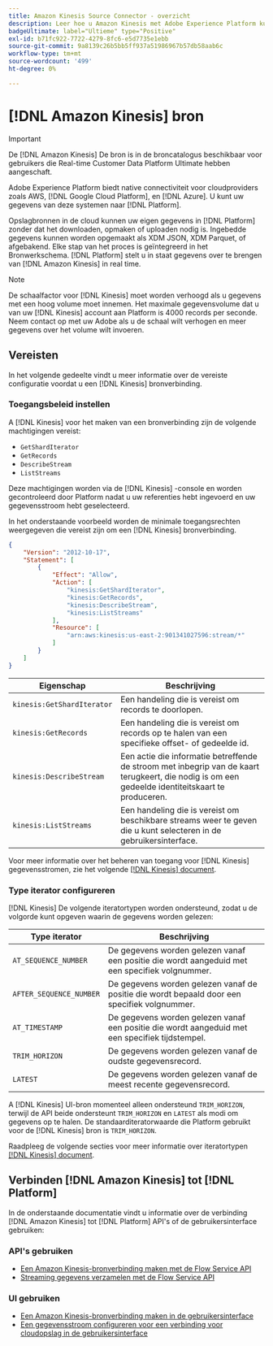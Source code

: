 ```yaml
---
title: Amazon Kinesis Source Connector - overzicht
description: Leer hoe u Amazon Kinesis met Adobe Experience Platform kunt verbinden via API's of de gebruikersinterface.
badgeUltimate: label="Ultieme" type="Positive"
exl-id: b71fc922-7722-4279-8fc6-e5d7735e1ebb
source-git-commit: 9a8139c26b5bb5ff937a51986967b57db58aab6c
workflow-type: tm+mt
source-wordcount: '499'
ht-degree: 0%

---
```


# [!DNL Amazon Kinesis] bron

>[!IMPORTANT]
>
>De [!DNL Amazon Kinesis] De bron is in de broncatalogus beschikbaar voor gebruikers die Real-time Customer Data Platform Ultimate hebben aangeschaft.

Adobe Experience Platform biedt native connectiviteit voor cloudproviders zoals AWS, [!DNL Google Cloud Platform], en [!DNL Azure]. U kunt uw gegevens van deze systemen naar [!DNL Platform].

Opslagbronnen in de cloud kunnen uw eigen gegevens in [!DNL Platform] zonder dat het downloaden, opmaken of uploaden nodig is. Ingebedde gegevens kunnen worden opgemaakt als XDM JSON, XDM Parquet, of afgebakend. Elke stap van het proces is geïntegreerd in het Bronwerkschema. [!DNL Platform] stelt u in staat gegevens over te brengen van [!DNL Amazon Kinesis] in real time.

>[!NOTE]
>
>De schaalfactor voor [!DNL Kinesis] moet worden verhoogd als u gegevens met een hoog volume moet innemen. Het maximale gegevensvolume dat u van uw [!DNL Kinesis] account aan Platform is 4000 records per seconde. Neem contact op met uw Adobe als u de schaal wilt verhogen en meer gegevens over het volume wilt invoeren.

## Vereisten

In het volgende gedeelte vindt u meer informatie over de vereiste configuratie voordat u een [!DNL Kinesis] bronverbinding.

### Toegangsbeleid instellen

A [!DNL Kinesis] voor het maken van een bronverbinding zijn de volgende machtigingen vereist:

- `GetShardIterator`
- `GetRecords`
- `DescribeStream`
- `ListStreams`

Deze machtigingen worden via de [!DNL Kinesis] -console en worden gecontroleerd door Platform nadat u uw referenties hebt ingevoerd en uw gegevensstroom hebt geselecteerd.

In het onderstaande voorbeeld worden de minimale toegangsrechten weergegeven die vereist zijn om een [!DNL Kinesis] bronverbinding.

```json
{
    "Version": "2012-10-17",
    "Statement": [
        {
            "Effect": "Allow",
            "Action": [
                "kinesis:GetShardIterator",
                "kinesis:GetRecords",
                "kinesis:DescribeStream",
                "kinesis:ListStreams"
            ],
            "Resource": [
                "arn:aws:kinesis:us-east-2:901341027596:stream/*"
            ]
        }
    ]
}
```

| Eigenschap | Beschrijving |
| -------- | ----------- |
| `kinesis:GetShardIterator` | Een handeling die is vereist om records te doorlopen. |
| `kinesis:GetRecords` | Een handeling die is vereist om records op te halen van een specifieke offset- of gedeelde id. |
| `kinesis:DescribeStream` | Een actie die informatie betreffende de stroom met inbegrip van de kaart terugkeert, die nodig is om een gedeelde identiteitskaart te produceren. |
| `kinesis:ListStreams` | Een handeling die is vereist om beschikbare streams weer te geven die u kunt selecteren in de gebruikersinterface. |

Voor meer informatie over het beheren van toegang voor [!DNL Kinesis] gegevensstromen, zie het volgende [[!DNL Kinesis] document](https://docs.aws.amazon.com/streams/latest/dev/controlling-access.html).

### Type iterator configureren

[!DNL Kinesis] De volgende iteratortypen worden ondersteund, zodat u de volgorde kunt opgeven waarin de gegevens worden gelezen:

| Type iterator | Beschrijving |
| ------------- | ----------- |
| `AT_SEQUENCE_NUMBER` | De gegevens worden gelezen vanaf een positie die wordt aangeduid met een specifiek volgnummer. |
| `AFTER_SEQUENCE_NUMBER` | De gegevens worden gelezen vanaf de positie die wordt bepaald door een specifiek volgnummer. |
| `AT_TIMESTAMP` | De gegevens worden gelezen vanaf een positie die wordt aangeduid met een specifiek tijdstempel. |
| `TRIM_HORIZON` | De gegevens worden gelezen vanaf de oudste gegevensrecord. |
| `LATEST` | De gegevens worden gelezen vanaf de meest recente gegevensrecord. |

A [!DNL Kinesis] UI-bron momenteel alleen ondersteund `TRIM_HORIZON`, terwijl de API beide ondersteunt `TRIM_HORIZON` en `LATEST` als modi om gegevens op te halen. De standaarditeratorwaarde die Platform gebruikt voor de [!DNL Kinesis] bron is `TRIM_HORIZON`.

Raadpleeg de volgende secties voor meer informatie over iteratortypen [[!DNL Kinesis] document](https://docs.aws.amazon.com/kinesis/latest/APIReference/API_GetShardIterator.html#API_GetShardIterator_RequestSyntax).

## Verbinden [!DNL Amazon Kinesis] tot [!DNL Platform]

In de onderstaande documentatie vindt u informatie over de verbinding [!DNL Amazon Kinesis] tot [!DNL Platform] API&#39;s of de gebruikersinterface gebruiken:

### API&#39;s gebruiken

- [Een Amazon Kinesis-bronverbinding maken met de Flow Service API](../../tutorials/api/create/cloud-storage/kinesis.md)
- [Streaming gegevens verzamelen met de Flow Service API](../../tutorials/api/collect/streaming.md)

### UI gebruiken

- [Een Amazon Kinesis-bronverbinding maken in de gebruikersinterface](../../tutorials/ui/create/cloud-storage/kinesis.md)
- [Een gegevensstroom configureren voor een verbinding voor cloudopslag in de gebruikersinterface](../../tutorials/ui/dataflow/streaming/cloud-storage-streaming.md)
